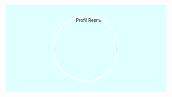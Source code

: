 <div style="background-color: #e0ffff; padding: 20px;">
  <p align="center">
    <img src="http://cdn.stardoll.com/camera/451/418/451418771.jpg" alt="Profil Resmi" style="border-radius: 50%; border: 4px solid white; width: 200px; height: 200px;">
  </p>
</div>
